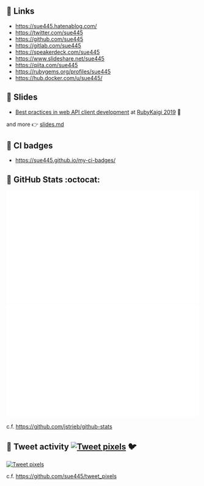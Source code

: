 ## :chestnut: Links
* https://sue445.hatenablog.com/
* https://twitter.com/sue445
* https://github.com/sue445
* https://gitlab.com/sue445
* https://speakerdeck.com/sue445
* https://www.slideshare.net/sue445
* https://qiita.com/sue445
* https://rubygems.org/profiles/sue445
* https://hub.docker.com/u/sue445/

## :chestnut: Slides
* [Best practices in web API client development](https://speakerdeck.com/sue445/best-practices-in-web-api-client-development-number-rubykaigi) at [RubyKaigi 2019](https://rubykaigi.org/2019/) :gem:

and more :point_right: [slides.md](https://github.com/sue445/sue445/blob/master/slides.md)

## :chestnut: CI badges
* https://sue445.github.io/my-ci-badges/

## :chestnut: GitHub Stats :octocat:
[![sue445's github stats](https://raw.githubusercontent.com/sue445/github-stats/master/generated/overview.svg)](https://github.com/sue445/github-stats)
[![Top Langs](https://raw.githubusercontent.com/sue445/github-stats/master/generated/languages.svg)](https://github.com/sue445/github-stats)

c.f. https://github.com/jstrieb/github-stats

## :chestnut: Tweet activity [![Tweet pixels](https://pixe.la/v1/users/sue445/graphs/tweets?mode=badge)](https://pixe.la/v1/users/sue445/graphs/tweets.html) :bird:
[![Tweet pixels](https://pixe.la/v1/users/sue445/graphs/tweets)](https://pixe.la/v1/users/sue445/graphs/tweets.html)

c.f. https://github.com/sue445/tweet_pixels
